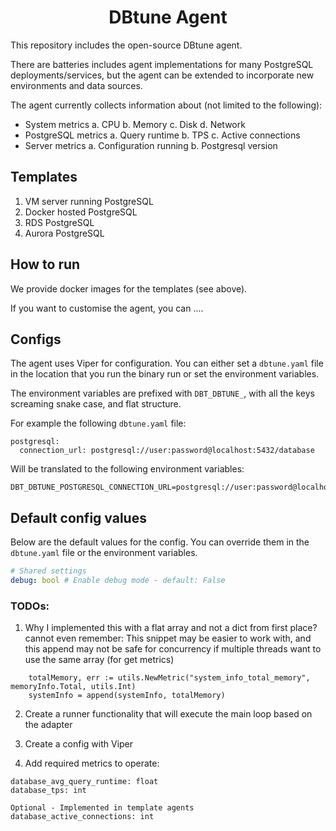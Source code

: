 <h1 align="center">DBtune Agent</h1>

This repository includes the open-source DBtune agent.

There are batteries includes agent implementations for many PostgreSQL deployments/services, but the agent can be extended to incorporate new environments and data sources.

The agent currently collects information about (not limited to the following):

- System metrics
  a. CPU
  b. Memory
  c. Disk
  d. Network
- PostgreSQL metrics
  a. Query runtime
  b. TPS
  c. Active connections
- Server metrics
  a. Configuration running
  b. Postgresql version

## Templates

1. VM server running PostgreSQL
2. Docker hosted PostgreSQL
3. RDS PostgreSQL
4. Aurora PostgreSQL

## How to run

We provide docker images for the templates (see above).

If you want to customise the agent, you can ....

## Configs

The agent uses Viper for configuration. You can either set a `dbtune.yaml` file in the location that you run the binary run or set the environment variables.

The environment variables are prefixed with `DBT_DBTUNE_`, with all the keys screaming snake case, and flat structure.

For example the following `dbtune.yaml` file:

```
postgresql:
  connection_url: postgresql://user:password@localhost:5432/database
```

Will be translated to the following environment variables:

```
DBT_DBTUNE_POSTGRESQL_CONNECTION_URL=postgresql://user:password@localhost:5432/database
```

## Default config values

Below are the default values for the config. You can override them in the `dbtune.yaml` file or the environment variables.

```yaml
# Shared settings
debug: bool # Enable debug mode - default: False
```

### TODOs:

1. Why I implemented this with a flat array and not a dict from first place? cannot even remember:
   This snippet may be easier to work with, and this append may not be safe for concurrency if multiple threads want to use the same array (for get metrics)

```golang
	totalMemory, err := utils.NewMetric("system_info_total_memory", memoryInfo.Total, utils.Int)
	systemInfo = append(systemInfo, totalMemory)
```

2. Create a runner functionality that will execute the main loop based on the adapter

3. Create a config with Viper

4. Add required metrics to operate:

```
database_avg_query_runtime: float
database_tps: int

Optional - Implemented in template agents
database_active_connections: int
```
